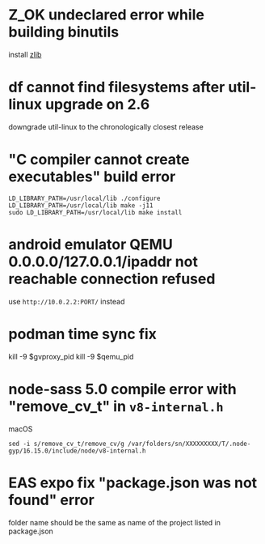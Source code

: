 # Z_OK undeclared error while building binutils

install [zlib](zlib.net)

# df cannot find filesystems after util-linux upgrade on 2.6

downgrade util-linux to the chronologically closest release

# "C compiler cannot create executables" build error

```
LD_LIBRARY_PATH=/usr/local/lib ./configure
LD_LIBRARY_PATH=/usr/local/lib make -j11
sudo LD_LIBRARY_PATH=/usr/local/lib make install
```

# android emulator QEMU 0.0.0.0/127.0.0.1/ipaddr not reachable connection refused

use `http://10.0.2.2:PORT/` instead

# podman time sync fix

kill -9 $gvproxy_pid
kill -9 $qemu_pid

# node-sass 5.0 compile error with "remove_cv_t" in `v8-internal.h`

macOS

```
sed -i s/remove_cv_t/remove_cv/g /var/folders/sn/XXXXXXXXX/T/.node-gyp/16.15.0/include/node/v8-internal.h
```

# EAS expo fix "package.json was not found" error

folder name should be the same as name of the project listed in package.json

